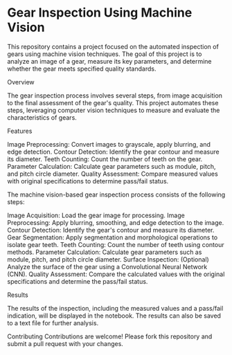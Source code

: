 # Gear Inspection Using Machine Vision
This repository contains a project focused on the automated inspection of gears using machine vision techniques. The goal of this project is to analyze an image of a gear, measure its key parameters, and determine whether the gear meets specified quality standards.

Overview

The gear inspection process involves several steps, from image acquisition to the final assessment of the gear's quality. This project automates these steps, leveraging computer vision techniques to measure and evaluate the characteristics of gears.

Features

Image Preprocessing: Convert images to grayscale, apply blurring, and edge detection.
Contour Detection: Identify the gear contour and measure its diameter.
Teeth Counting: Count the number of teeth on the gear.
Parameter Calculation: Calculate gear parameters such as module, pitch, and pitch circle diameter.
Quality Assessment: Compare measured values with original specifications to determine pass/fail status.

The machine vision-based gear inspection process consists of the following steps:

Image Acquisition: Load the gear image for processing.
Image Preprocessing: Apply blurring, smoothing, and edge detection to the image.
Contour Detection: Identify the gear's contour and measure its diameter.
Gear Segmentation: Apply segmentation and morphological operations to isolate gear teeth.
Teeth Counting: Count the number of teeth using contour methods.
Parameter Calculation: Calculate gear parameters such as module, pitch, and pitch circle diameter.
Surface Inspection: (Optional) Analyze the surface of the gear using a Convolutional Neural Network (CNN).
Quality Assessment: Compare the calculated values with the original specifications and determine the pass/fail status.

Results

The results of the inspection, including the measured values and a pass/fail indication, will be displayed in the notebook. The results can also be saved to a text file for further analysis.

Contributing
Contributions are welcome! Please fork this repository and submit a pull request with your changes.
